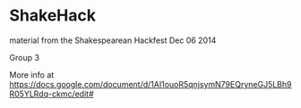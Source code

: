 ShakeHack
=========

material from the Shakespearean Hackfest Dec 06 2014

Group 3

More info at https://docs.google.com/document/d/1AI1ouoR5qnjsymN79EQryneGJ5LBh9R05YLRdq-ckmc/edit#
